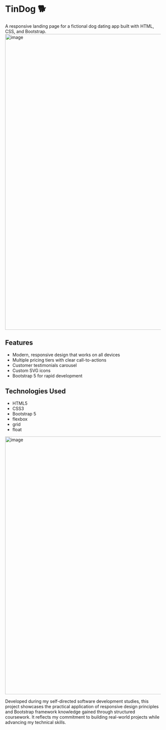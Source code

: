# TinDog 🐕

A responsive landing page for a fictional dog dating app built with HTML, CSS, and Bootstrap.
<img width="1855" height="957" alt="image" src="https://github.com/user-attachments/assets/751b88a9-2796-4ee9-b3bb-a321cd3381f1" />


## Features
- Modern, responsive design that works on all devices
- Multiple pricing tiers with clear call-to-actions
- Customer testimonials carousel
- Custom SVG icons
- Bootstrap 5 for rapid development

## Technologies Used
- HTML5
- CSS3
- Bootstrap 5
- flexbox
- grid
- float  

<img width="1573" height="834" alt="image" src="https://github.com/user-attachments/assets/e6bec5a9-364b-48b9-bb8f-a0101534f7c8" />

Developed during my self-directed software development studies,
this project showcases the practical application of responsive design principles and Bootstrap framework knowledge gained through structured coursework. 
It reflects my commitment to building real-world projects while advancing my technical skills.
